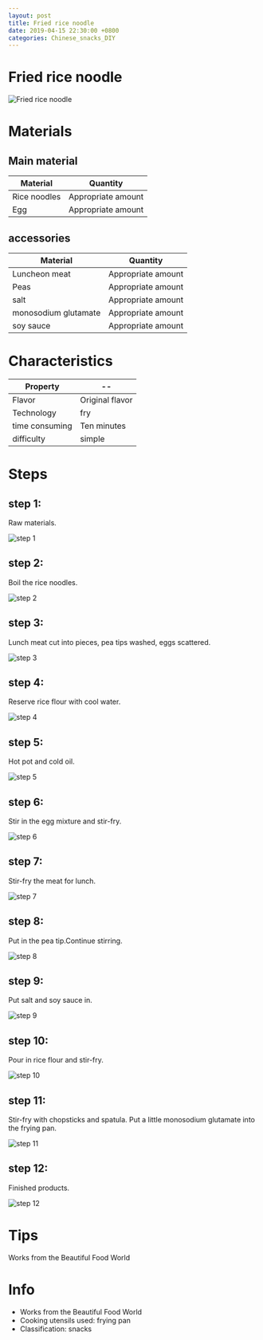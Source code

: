 ```yaml
---
layout: post
title: Fried rice noodle
date: 2019-04-15 22:30:00 +0800
categories: Chinese_snacks_DIY
---
```


# Fried rice noodle

![Fried rice noodle]({{site.baseurl}}/img/429837/429837.jpg)

# Materials


## Main material

Material|Quantity
--|--
Rice noodles|Appropriate amount
Egg|Appropriate amount

## accessories

Material|Quantity
--|--
Luncheon meat|Appropriate amount
Peas|Appropriate amount
salt|Appropriate amount
monosodium glutamate|Appropriate amount
soy sauce|Appropriate amount

# Characteristics

Property|--
--|--
Flavor|Original flavor
Technology|fry
time consuming|Ten minutes
difficulty|simple

# Steps

## step 1:

Raw materials.

![step 1]({{site.baseurl}}/img/429837/1.jpg)

## step 2:

Boil the rice noodles.

![step 2]({{site.baseurl}}/img/429837/2.jpg)

## step 3:

Lunch meat cut into pieces, pea tips washed, eggs scattered.

![step 3]({{site.baseurl}}/img/429837/3.jpg)

## step 4:

Reserve rice flour with cool water.

![step 4]({{site.baseurl}}/img/429837/4.jpg)

## step 5:

Hot pot and cold oil.

![step 5]({{site.baseurl}}/img/429837/5.jpg)

## step 6:

Stir in the egg mixture and stir-fry.

![step 6]({{site.baseurl}}/img/429837/6.jpg)

## step 7:

Stir-fry the meat for lunch.

![step 7]({{site.baseurl}}/img/429837/7.jpg)

## step 8:

Put in the pea tip.Continue stirring.

![step 8]({{site.baseurl}}/img/429837/8.jpg)

## step 9:

Put salt and soy sauce in.

![step 9]({{site.baseurl}}/img/429837/9.jpg)

## step 10:

Pour in rice flour and stir-fry.

![step 10]({{site.baseurl}}/img/429837/10.jpg)

## step 11:

Stir-fry with chopsticks and spatula. Put a little monosodium glutamate into the frying pan.

![step 11]({{site.baseurl}}/img/429837/11.jpg)

## step 12:

Finished products.

![step 12]({{site.baseurl}}/img/429837/12.jpg)

# Tips

Works from the Beautiful Food World

# Info

- Works from the Beautiful Food World
- Cooking utensils used: frying pan
- Classification: snacks